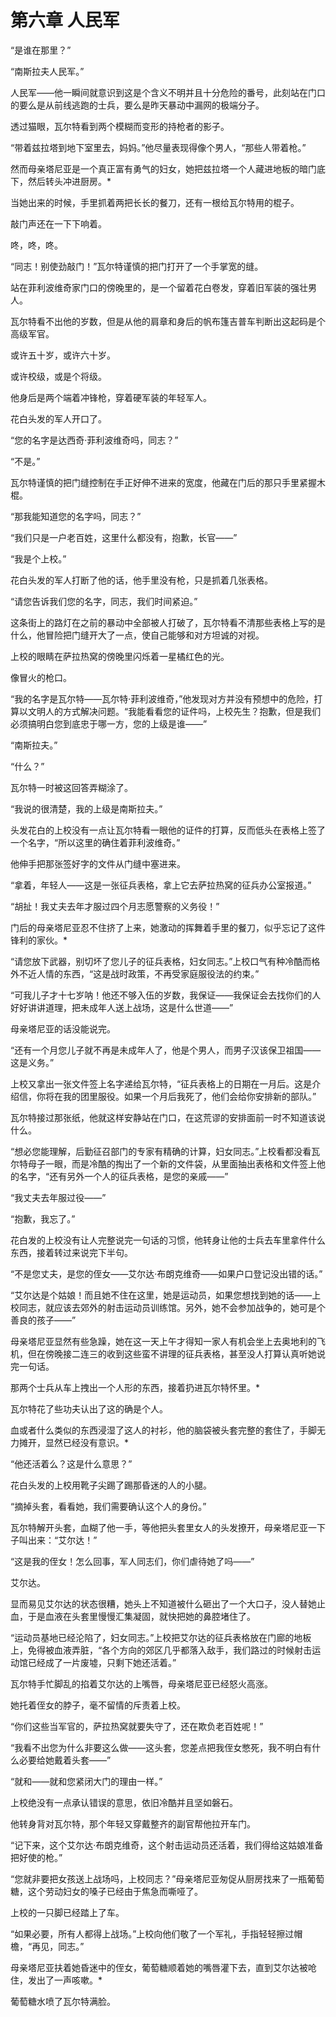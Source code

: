 # 第六章 人民军





“是谁在那里？”

“南斯拉夫人民军。”

人民军——他一瞬间就意识到这是个含义不明并且十分危险的番号，此刻站在门口的要么是从前线逃跑的士兵，要么是昨天暴动中漏网的极端分子。

透过猫眼，瓦尔特看到两个模糊而变形的持枪者的影子。

“带着兹拉塔到地下室里去，妈妈。”他尽量表现得像个男人，“那些人带着枪。”

然而母亲塔尼亚是一个真正富有勇气的妇女，她把兹拉塔一个人藏进地板的暗门底下，然后转头冲进厨房。*

当她出来的时候，手里抓着两把长长的餐刀，还有一根给瓦尔特用的棍子。

敲门声还在一下下响着。

咚，咚，咚。

“同志！别使劲敲门！”瓦尔特谨慎的把门打开了一个手掌宽的缝。

站在菲利波维奇家门口的傍晚里的，是一个留着花白卷发，穿着旧军装的强壮男人。

瓦尔特看不出他的岁数，但是从他的肩章和身后的帆布篷吉普车判断出这起码是个高级军官。

或许五十岁，或许六十岁。

或许校级，或是个将级。

他身后是两个端着冲锋枪，穿着硬军装的年轻军人。

花白头发的军人开口了。

“您的名字是达西奇·菲利波维奇吗，同志？”

“不是。”

瓦尔特谨慎的把门缝控制在手正好伸不进来的宽度，他藏在门后的那只手里紧握木棍。

“那我能知道您的名字吗，同志？”

“我们只是一户老百姓，这里什么都没有，抱歉，长官——”

“我是个上校。”

花白头发的军人打断了他的话，他手里没有枪，只是抓着几张表格。

“请您告诉我们您的名字，同志，我们时间紧迫。”

这条街上的路灯在之前的暴动中全部被人打破了，瓦尔特看不清那些表格上写的是什么，他冒险把门缝开大了一点，使自己能够和对方坦诚的对视。

上校的眼睛在萨拉热窝的傍晚里闪烁着一星橘红色的光。

像冒火的枪口。

“我的名字是瓦尔特——瓦尔特·菲利波维奇，”他发现对方并没有预想中的危险，打算以文明人的方式解决问题。“我能看看您的证件吗，上校先生？抱歉，但是我们必须搞明白您到底忠于哪一方，您的上级是谁——”

“南斯拉夫。”

“什么？”

瓦尔特一时被这回答弄糊涂了。

“我说的很清楚，我的上级是南斯拉夫。”

头发花白的上校没有一点让瓦尔特看一眼他的证件的打算，反而低头在表格上签了一个名字，“所以这里的确住着菲利波维奇。”

他伸手把那张签好字的文件从门缝中塞进来。

“拿着，年轻人——这是一张征兵表格，拿上它去萨拉热窝的征兵办公室报道。”

“胡扯！我丈夫去年才服过四个月志愿警察的义务役！”

门后的母亲塔尼亚忍不住挤了上来，她激动的挥舞着手里的餐刀，似乎忘记了这件锋利的家伙。*

“请您放下武器，别切坏了您儿子的征兵表格，妇女同志。”上校口气有种冷酷而格外不近人情的东西，“这是战时政策，不再受家庭服役法的约束。”

“可我儿子才十七岁呐！他还不够入伍的岁数，我保证——我保证会去找你们的人好好讲讲道理，把未成年人送上战场，这是什么世道——”

母亲塔尼亚的话没能说完。

“还有一个月您儿子就不再是未成年人了，他是个男人，而男子汉该保卫祖国——这是义务。”

上校又拿出一张文件签上名字递给瓦尔特，“征兵表格上的日期在一月后。这是介绍信，你将在我的团里服役。如果一个月后我死了，他们会给你安排新的部队。”

瓦尔特接过那张纸，他就这样安静站在门口，在这荒谬的安排面前一时不知道该说什么。

“想必您能理解，后勤征召部门的专家有精确的计算，妇女同志。”上校看都没看瓦尔特母子一眼，而是冷酷的掏出了一个新的文件袋，从里面抽出表格和文件签上他的名字，“还有另外一个人的征兵表格，是您的亲戚——”

“我丈夫去年服过役——”

“抱歉，我忘了。”

花白发的上校没有让人完整说完一句话的习惯，他转身让他的士兵去车里拿件什么东西，接着转过来说完下半句。

“不是您丈夫，是您的侄女——艾尔达·布朗克维奇——如果户口登记没出错的话。”

“艾尔达是个姑娘！而且她不住在这里，她是运动员，如果您想找到她的话——上校同志，就应该去郊外的射击运动员训练馆。另外，她不会参加战争的，她可是个善良的孩子——”

母亲塔尼亚显然有些急躁，她在这一天上午才得知一家人有机会坐上去奥地利的飞机，但在傍晚接二连三的收到这些蛮不讲理的征兵表格，甚至没人打算认真听她说完一句话。

那两个士兵从车上拽出一个人形的东西，接着扔进瓦尔特怀里。*

瓦尔特花了些功夫认出了这的确是个人。

血或者什么类似的东西浸湿了这人的衬衫，他的脑袋被头套完整的套住了，手脚无力摊开，显然已经没有意识。*

“他还活着么？这是什么意思？”

花白头发的上校用靴子尖踢了踢那昏迷的人的小腿。

“摘掉头套，看看她，我们需要确认这个人的身份。”

瓦尔特解开头套，血糊了他一手，等他把头套里女人的头发撩开，母亲塔尼亚一下子叫出来：“艾尔达！”

“这是我的侄女！怎么回事，军人同志们，你们虐待她了吗——”

艾尔达。

显而易见艾尔达的状态很糟，她头上不知道被什么砸出了一个大口子，没人替她止血，于是血液在头套里慢慢汇集凝固，就快把她的鼻腔堵住了。

“运动员基地已经沦陷了，妇女同志。”上校把艾尔达的征兵表格放在门廊的地板上，免得被血液弄脏，“各个方向的郊区几乎都落入敌手，我们路过的时候射击运动馆已经成了一片废墟，只剩下她还活着。”

瓦尔特手忙脚乱的掐着艾尔达的上嘴唇，母亲塔尼亚已经怒火高涨。

她托着侄女的脖子，毫不留情的斥责着上校。

“你们这些当军官的，萨拉热窝就要失守了，还在欺负老百姓呢！”

“我看不出您为什么非要这么做——这头套，您差点把我侄女憋死，我不明白有什么必要给她戴着头套——”

“就和——就和您紧闭大门的理由一样。”

上校绝没有一点承认错误的意思，依旧冷酷并且坚如磐石。

他转身背对瓦尔特，那个年轻又穿戴整齐的副官帮他拉开车门。

“记下来，这个艾尔达·布朗克维奇，这个射击运动员还活着，我们得给这姑娘准备把好使的枪。”

“您就非要把女孩送上战场吗，上校同志？”母亲塔尼亚匆促从厨房找来了一瓶葡萄糖，这个劳动妇女的嗓子已经由于焦急而嘶哑了。

上校的一只脚已经踏上了车。

“如果必要，所有人都得上战场。”上校向他们敬了一个军礼，手指轻轻擦过帽檐，“再见，同志。”

母亲塔尼亚扶着她昏迷中的侄女，葡萄糖顺着她的嘴唇灌下去，直到艾尔达被呛住，发出了一声咳嗽。*

葡萄糖水喷了瓦尔特满脸。